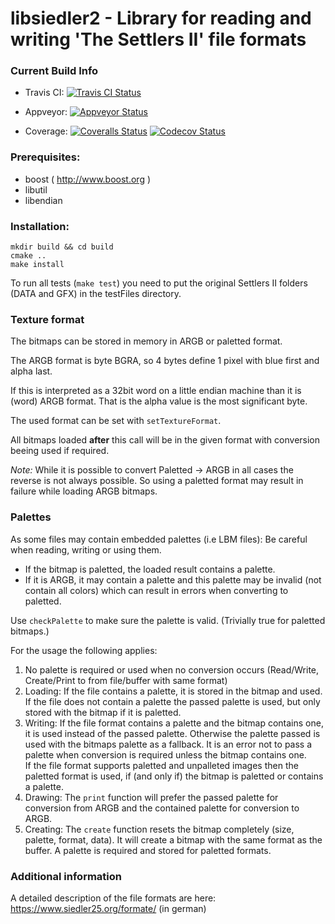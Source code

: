 # libsiedler2 - Library for reading and writing 'The Settlers II' file formats

### Current Build Info

- Travis CI: [![Travis CI Status](https://travis-ci.com/Return-To-The-Roots/libsiedler2.svg?branch=master)](https://travis-ci.com/Return-To-The-Roots/libsiedler2)

- Appveyor: [![Appveyor Status](https://ci.appveyor.com/api/projects/status/elq18eld1ulhgm3k/branch/master?svg=true)](https://ci.appveyor.com/project/Flow86/libsiedler2/branch/master)

- Coverage:
[![Coveralls Status](https://coveralls.io/repos/github/Return-To-The-Roots/libsiedler2/badge.svg?branch=master)](https://coveralls.io/github/Return-To-The-Roots/libsiedler2?branch=master)
[![Codecov Status](https://codecov.io/gh/Return-To-The-Roots/libsiedler2/branch/master/graph/badge.svg)](https://codecov.io/gh/Return-To-The-Roots/libsiedler2)


### Prerequisites:

- boost ( http://www.boost.org )
- libutil
- libendian

### Installation:

```
mkdir build && cd build
cmake ..
make install
```

To run all tests (`make test`) you need to put the original Settlers II folders (DATA and GFX) in the testFiles directory.

### Texture format

The bitmaps can be stored in memory in ARGB or paletted format.

The ARGB format is byte BGRA, so 4 bytes define 1 pixel with blue first and alpha last.

If this is interpreted as a 32bit word on a little endian machine than it is (word) ARGB format.
That is the alpha value is the most significant byte.

The used format can be set with `setTextureFormat`.

All bitmaps loaded **after** this call will be in the given format with conversion beeing used if required.   

*Note:* While it is possible to convert Paletted -> ARGB in all cases the reverse is not always possible.
So using a paletted format may result in failure while loading ARGB bitmaps.

### Palettes

As some files may contain embedded palettes (i.e LBM files): Be careful when reading, writing or using them.

- If the bitmap is paletted, the loaded result contains a palette.
- If it is ARGB, it may contain a palette and this palette may be invalid (not contain all colors) which can result in errors when converting to paletted.

Use `checkPalette` to make sure the palette is valid. (Trivially true for paletted bitmaps.)

For the usage the following applies:

1. No palette is required or used when no conversion occurs (Read/Write, Create/Print to from file/buffer with same format)
2. Loading: If the file contains a palette, it is stored in the bitmap and used.   
            If the file does not contain a palette the passed palette is used, but only stored with the bitmap if it is paletted.
3. Writing: If the file format contains a palette and the bitmap contains one, it is used instead of the passed palette.
            Otherwise the palette passed is used with the bitmaps palette as a fallback.
            It is an error not to pass a palette when conversion is required unless the bitmap contains one.   
            If the file format supports paletted and unpalleted images then the paletted format is used, if (and only if) the bitmap is paletted or contains a palette.
4. Drawing: The `print` function will prefer the passed palette for conversion from ARGB and the contained palette for conversion to ARGB.
5. Creating: The `create` function resets the bitmap completely (size, palette, format, data).
             It will create a bitmap with the same format as the buffer.
             A palette is required and stored for paletted formats.
             
### Additional information

A detailed description of the file formats are here: https://www.siedler25.org/formate/ (in german)

